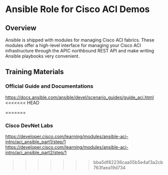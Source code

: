 # **Ansible Role for Cisco ACI Demos**

## **Overview**
Ansible is shipped with modules for managing Cisco ACI fabrics. These modules offer a high-level interface for managing your Cisco ACI infrastructure through the APIC northbound REST API and make writing Ansible playbooks very convenient.

## **Training Materials**
### **Official Guide and Documentations**
https://docs.ansible.com/ansible/devel/scenario_guides/guide_aci.html
<<<<<<< HEAD


=======
### **Cisco DevNet Labs**
https://developer.cisco.com/learning/modules/ansible-aci-intro/aci_ansible_part1/step/1
https://developer.cisco.com/learning/modules/ansible-aci-intro/aci_ansible_part2/step/1
>>>>>>> bba5df82236caa05b5e4af3a2cb763faea19d734
